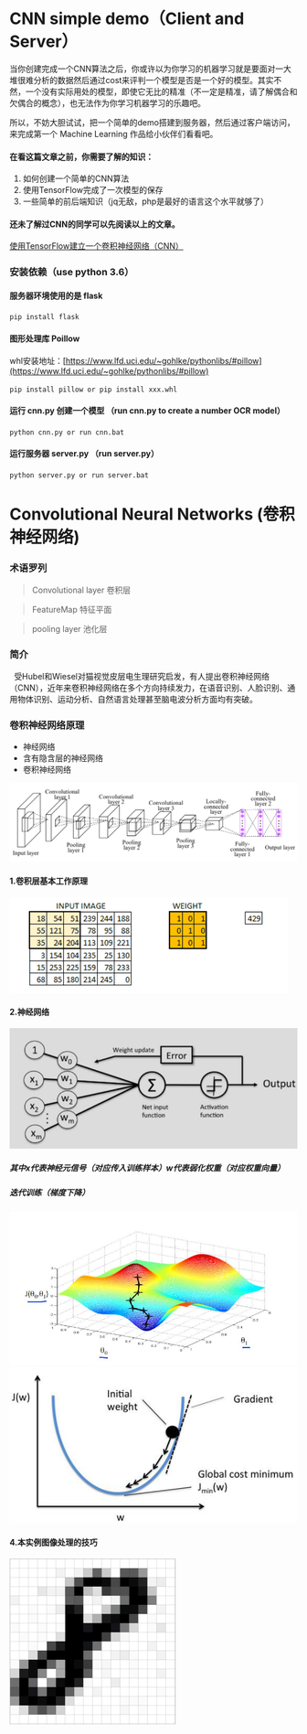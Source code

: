 # CNN simple demo（Client and Server）
  当你创建完成一个CNN算法之后，你或许以为你学习的机器学习就是要面对一大堆很难分析的数据然后通过cost来评判一个模型是否是一个好的模型。其实不然，一个没有实际用处的模型，即使它无比的精准（不一定是精准，请了解偶合和欠偶合的概念），也无法作为你学习机器学习的乐趣吧。

  所以，不妨大胆试试，把一个简单的demo搭建到服务器，然后通过客户端访问，来完成第一个 Machine Learning 作品给小伙伴们看看吧。  
#### 在看这篇文章之前，你需要了解的知识：
1. 如何创建一个简单的CNN算法
2. 使用TensorFlow完成了一次模型的保存
3. 一些简单的前后端知识（jq无敌，php是最好的语言这个水平就够了）  

#### 还未了解过CNN的同学可以先阅读以上的文章。
[使用TensorFlow建立一个卷积神经网络（CNN）](https://zhuanlan.zhihu.com/p/30911463)  

### 安装依赖（use python 3.6）

#### 服务器环境使用的是 flask
  
  `pip install flask`
  
#### 图形处理库 Poillow
  whl安装地址：[https://www.lfd.uci.edu/~gohlke/pythonlibs/#pillow](https://www.lfd.uci.edu/~gohlke/pythonlibs/#pillow)  

  `pip install pillow or pip install xxx.whl`

#### 运行 cnn.py 创建一个模型 （run cnn.py to create a number OCR model）
  
  `python cnn.py or run cnn.bat`
  
#### 运行服务器 server.py （run server.py）
  
  `python server.py or run server.bat`


# Convolutional Neural Networks (卷积神经网络)

### 术语罗列  

>Convolutional layer 卷积层

>FeatureMap 特征平面
  
>pooling layer 池化层

### 简介
&nbsp;&nbsp;受Hubel和Wiesel对猫视觉皮层电生理研究启发，有人提出卷积神经网络（CNN），近年来卷积神经网络在多个方向持续发力，在语音识别、人脸识别、通用物体识别、运动分析、自然语言处理甚至脑电波分析方面均有突破。


  
### 卷积神经网络原理
-   神经网络
-   含有隐含层的神经网络
-   卷积神经网络

![image](images/cnn.png)

#### 1.卷积层基本工作原理
![image](images/cnn.gif)


#### 2.神经网络
![image](images/nn.jpg)
##### 其中x代表神经元信号（对应传入训练样本）w代表弱化权重（对应权重向量）

##### 迭代训练（梯度下降）
![image](images/timg.jpg)
![image](images/timg2.jpg)

#### 4.本实例图像处理的技巧
![image](images/number.gif)
